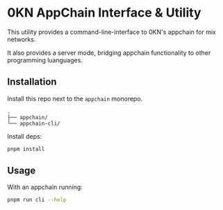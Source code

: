 # 0KN AppChain Interface & Utility

This utility provides a command-line-interface to 0KN's appchain for mix networks.

It also provides a server mode, bridging appchain functionality to other programming luanguages.

## Installation

Install this repo next to the `appchain` monorepo.

```
.
├── appchain/
└── appchain-cli/
```

Install deps:

```sh
pnpm install
```

## Usage

With an appchain running:

```sh
pnpm run cli --help
```

